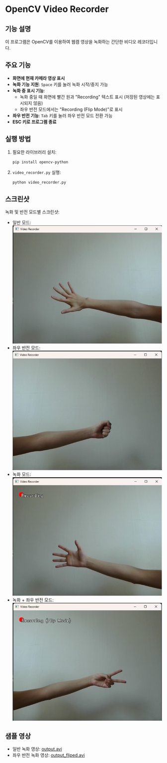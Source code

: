 # OpenCV Video Recorder

## 기능 설명
이 프로그램은 OpenCV를 이용하여 웹캠 영상을 녹화하는 간단한 비디오 레코더입니다.

## 주요 기능
- **화면에 현재 카메라 영상 표시**
- **녹화 기능 지원**: `Space` 키를 눌러 녹화 시작/중지 가능
- **녹화 중 표시 기능**:
  - 녹화 중일 때 화면에 빨간 원과 "Recording" 텍스트 표시 (저장된 영상에는 표시되지 않음)
  - 좌우 반전 모드에서는 "Recording (Flip Mode)"로 표시
- **좌우 반전 기능**: `Tab` 키를 눌러 좌우 반전 모드 전환 가능
- **ESC 키로 프로그램 종료**

## 실행 방법

1. 필요한 라이브러리 설치:
   ```bash
   pip install opencv-python
   ```
2. `video_recorder.py` 실행:
   ```bash
   python video_recorder.py
   ```

## 스크린샷
녹화 및 반전 모드별 스크린샷:
- 일반 모드: ![Not Record Mode](./data/Not_Record_Mode.png)
- 좌우 반전 모드: ![Not Record Mode Fliped](./data/Not_Record_Mode_Fliped.png)
- 녹화 모드: ![Record Mode](./data/Record_Mode.png)
- 녹화 + 좌우 반전 모드: ![Record Mode Fliped](./data/Record_Mode_Fliped.png)

## 샘플 영상
- 일반 녹화 영상: [output.avi](./data/output.avi)
- 좌우 반전 녹화 영상: [output_fliped.avi](./data/output_fliped.avi)
